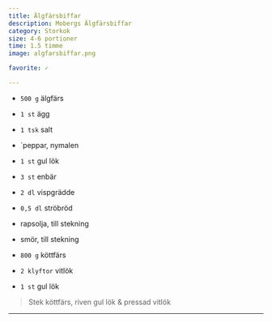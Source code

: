 ```yaml
---
title: Älgfärsbiffar
description: Mobergs Älgfärsbiffar
category: Storkok
size: 4-6 portioner
time: 1.5 timme
image: algfarsbiffar.png

favorite: ✓

---
```


* `500 g` älgfärs
* `1 st` ägg
* `1 tsk` salt
* `peppar, nymalen
* `1 st` gul lök
* `3 st` enbär
* `2 dl` vispgrädde
* `0,5 dl` ströbröd
* rapsolja, till stekning
* smör, till stekning

* `800 g` köttfärs
* `2 klyftor` vitlök
* `1 st` gul lök

> Stek köttfärs, riven gul lök & pressad vitlök

---
